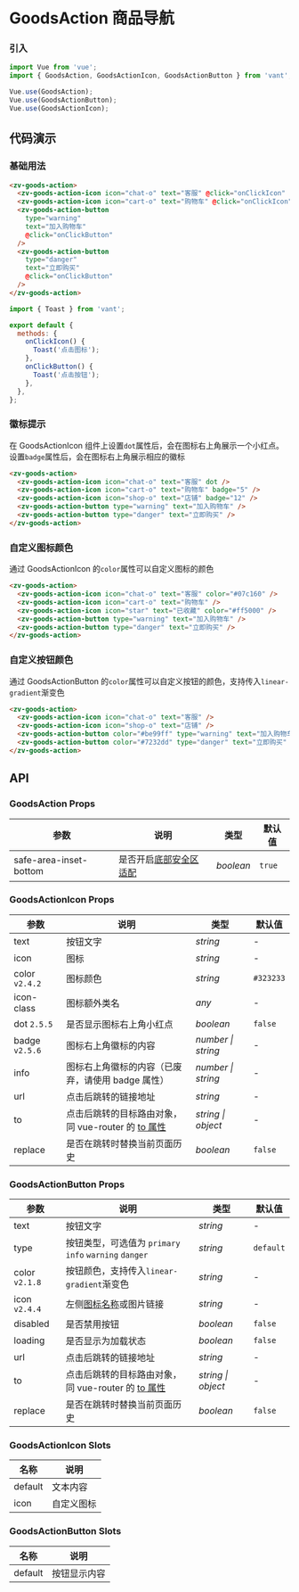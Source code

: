 # GoodsAction 商品导航

### 引入

```js
import Vue from 'vue';
import { GoodsAction, GoodsActionIcon, GoodsActionButton } from 'vant';

Vue.use(GoodsAction);
Vue.use(GoodsActionButton);
Vue.use(GoodsActionIcon);
```

## 代码演示

### 基础用法

```html
<zv-goods-action>
  <zv-goods-action-icon icon="chat-o" text="客服" @click="onClickIcon" />
  <zv-goods-action-icon icon="cart-o" text="购物车" @click="onClickIcon" />
  <zv-goods-action-button
    type="warning"
    text="加入购物车"
    @click="onClickButton"
  />
  <zv-goods-action-button
    type="danger"
    text="立即购买"
    @click="onClickButton"
  />
</zv-goods-action>
```

```js
import { Toast } from 'vant';

export default {
  methods: {
    onClickIcon() {
      Toast('点击图标');
    },
    onClickButton() {
      Toast('点击按钮');
    },
  },
};
```

### 徽标提示

在 GoodsActionIcon 组件上设置`dot`属性后，会在图标右上角展示一个小红点。设置`badge`属性后，会在图标右上角展示相应的徽标

```html
<zv-goods-action>
  <zv-goods-action-icon icon="chat-o" text="客服" dot />
  <zv-goods-action-icon icon="cart-o" text="购物车" badge="5" />
  <zv-goods-action-icon icon="shop-o" text="店铺" badge="12" />
  <zv-goods-action-button type="warning" text="加入购物车" />
  <zv-goods-action-button type="danger" text="立即购买" />
</zv-goods-action>
```

### 自定义图标颜色

通过 GoodsActionIcon 的`color`属性可以自定义图标的颜色

```html
<zv-goods-action>
  <zv-goods-action-icon icon="chat-o" text="客服" color="#07c160" />
  <zv-goods-action-icon icon="cart-o" text="购物车" />
  <zv-goods-action-icon icon="star" text="已收藏" color="#ff5000" />
  <zv-goods-action-button type="warning" text="加入购物车" />
  <zv-goods-action-button type="danger" text="立即购买" />
</zv-goods-action>
```

### 自定义按钮颜色

通过 GoodsActionButton 的`color`属性可以自定义按钮的颜色，支持传入`linear-gradient`渐变色

```html
<zv-goods-action>
  <zv-goods-action-icon icon="chat-o" text="客服" />
  <zv-goods-action-icon icon="shop-o" text="店铺" />
  <zv-goods-action-button color="#be99ff" type="warning" text="加入购物车" />
  <zv-goods-action-button color="#7232dd" type="danger" text="立即购买" />
</zv-goods-action>
```

## API

### GoodsAction Props

| 参数 | 说明 | 类型 | 默认值 |
| --- | --- | --- | --- |
| safe-area-inset-bottom | 是否开启[底部安全区适配](#/zh-CN/quickstart#di-bu-an-quan-qu-gua-pei) | _boolean_ | `true` |

### GoodsActionIcon Props

| 参数 | 说明 | 类型 | 默认值 |
| --- | --- | --- | --- |
| text | 按钮文字 | _string_ | - |
| icon | 图标 | _string_ | - |
| color `v2.4.2` | 图标颜色 | _string_ | `#323233` |
| icon-class | 图标额外类名 | _any_ | - |
| dot `2.5.5` | 是否显示图标右上角小红点 | _boolean_ | `false` |
| badge `v2.5.6` | 图标右上角徽标的内容 | _number \| string_ | - |
| info | 图标右上角徽标的内容（已废弃，请使用 badge 属性） | _number \| string_ | - |
| url | 点击后跳转的链接地址 | _string_ | - |
| to | 点击后跳转的目标路由对象，同 vue-router 的 [to 属性](https://router.vuejs.org/zh/api/#to) | _string \| object_ | - |
| replace | 是否在跳转时替换当前页面历史 | _boolean_ | `false` |

### GoodsActionButton Props

| 参数 | 说明 | 类型 | 默认值 |
| --- | --- | --- | --- |
| text | 按钮文字 | _string_ | - |
| type | 按钮类型，可选值为 `primary` `info` `warning` `danger` | _string_ | `default` |
| color `v2.1.8` | 按钮颜色，支持传入`linear-gradient`渐变色 | _string_ | - |
| icon `v2.4.4` | 左侧[图标名称](#/zh-CN/icon)或图片链接 | _string_ | - |
| disabled | 是否禁用按钮 | _boolean_ | `false` | - |
| loading | 是否显示为加载状态 | _boolean_ | `false` | - |
| url | 点击后跳转的链接地址 | _string_ | - |
| to | 点击后跳转的目标路由对象，同 vue-router 的 [to 属性](https://router.vuejs.org/zh/api/#to) | _string \| object_ | - |
| replace | 是否在跳转时替换当前页面历史 | _boolean_ | `false` |

### GoodsActionIcon Slots

| 名称    | 说明       |
| ------- | ---------- |
| default | 文本内容   |
| icon    | 自定义图标 |

### GoodsActionButton Slots

| 名称    | 说明         |
| ------- | ------------ |
| default | 按钮显示内容 |
